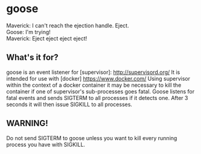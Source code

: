 goose
=====

Maverick: I can't reach the ejection handle. Eject.  
Goose: I'm trying!  
Maverick: Eject eject eject eject!   

What's it for?
--------------

goose is an event listener for [supervisor]: http://supervisord.org/
It is intended for use with [docker] https://www.docker.com/
Using supervisor within the context of a docker container it may be necessary to kill the container if one of supervisor's sub-processes goes fatal. Goose listens for fatal events and sends SIGTERM to all processes if it detects one. After 3 seconds it will then issue SIGKILL to all processes.

WARNING!
--------

Do not send SIGTERM to goose unless you want to kill every running process you have with SIGKILL. 
